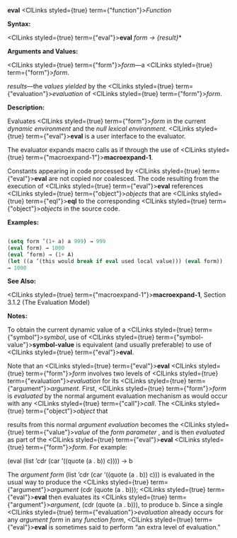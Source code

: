 **eval** <ClLinks styled={true} term={"function"}><i>Function</i></ClLinks> 



**Syntax:** 



<ClLinks styled={true} term={"eval"}><b>eval</b></ClLinks> *form → \{result\}*\* 



**Arguments and Values:** 



<ClLinks styled={true} term={"form"}><i>form</i></ClLinks>—a <ClLinks styled={true} term={"form"}><i>form</i></ClLinks>. 



*results*—the *values yielded* by the <ClLinks styled={true} term={"evaluation"}><i>evaluation</i></ClLinks> of <ClLinks styled={true} term={"form"}><i>form</i></ClLinks>. 



**Description:** 



Evaluates <ClLinks styled={true} term={"form"}><i>form</i></ClLinks> in the current *dynamic environment* and the *null lexical environment*. <ClLinks styled={true} term={"eval"}><b>eval</b></ClLinks> is a user interface to the evaluator. 



The evaluator expands macro calls as if through the use of <ClLinks styled={true} term={"macroexpand-1"}><b>macroexpand-1</b></ClLinks>. 



Constants appearing in code processed by <ClLinks styled={true} term={"eval"}><b>eval</b></ClLinks> are not copied nor coalesced. The code resulting from the execution of <ClLinks styled={true} term={"eval"}><b>eval</b></ClLinks> references <ClLinks styled={true} term={"object"}><i>objects</i></ClLinks> that are <ClLinks styled={true} term={"eql"}><b>eql</b></ClLinks> to the corresponding <ClLinks styled={true} term={"object"}><i>objects</i></ClLinks> in the source code. 



**Examples:**
```lisp

(setq form ’(1+ a) a 999) → 999 
(eval form) → 1000 
(eval ’form) → (1+ A) 
(let ((a ’(this would break if eval used local value))) (eval form)) 
→ 1000 

```
**See Also:** 



<ClLinks styled={true} term={"macroexpand-1"}><b>macroexpand-1</b></ClLinks>, Section 3.1.2 (The Evaluation Model) 



**Notes:** 



To obtain the current dynamic value of a <ClLinks styled={true} term={"symbol"}><i>symbol</i></ClLinks>, use of <ClLinks styled={true} term={"symbol-value"}><b>symbol-value</b></ClLinks> is equivalent (and usually preferable) to use of <ClLinks styled={true} term={"eval"}><b>eval</b></ClLinks>. 



Note that an <ClLinks styled={true} term={"eval"}><b>eval</b></ClLinks> <ClLinks styled={true} term={"form"}><i>form</i></ClLinks> involves two levels of <ClLinks styled={true} term={"evaluation"}><i>evaluation</i></ClLinks> for its <ClLinks styled={true} term={"argument"}><i>argument</i></ClLinks>. First, <ClLinks styled={true} term={"form"}><i>form</i></ClLinks> is *evaluated* by the normal argument evaluation mechanism as would occur with any <ClLinks styled={true} term={"call"}><i>call</i></ClLinks>. The <ClLinks styled={true} term={"object"}><i>object</i></ClLinks> that  







results from this normal *argument evaluation* becomes the <ClLinks styled={true} term={"value"}><i>value</i></ClLinks> of the *form parameter* , and is then *evaluated* as part of the <ClLinks styled={true} term={"eval"}><b>eval</b></ClLinks> <ClLinks styled={true} term={"form"}><i>form</i></ClLinks>. For example: 



(eval (list ’cdr (car ’((quote (a . b)) c)))) → b 



The *argument form* (list ’cdr (car ’((quote (a . b)) c))) is evaluated in the usual way to produce the <ClLinks styled={true} term={"argument"}><i>argument</i></ClLinks> (cdr (quote (a . b))); <ClLinks styled={true} term={"eval"}><b>eval</b></ClLinks> then evaluates its <ClLinks styled={true} term={"argument"}><i>argument</i></ClLinks>, (cdr (quote (a . b))), to produce b. Since a single <ClLinks styled={true} term={"evaluation"}><i>evaluation</i></ClLinks> already occurs for any *argument form* in any *function form*, <ClLinks styled={true} term={"eval"}><b>eval</b></ClLinks> is sometimes said to perform “an extra level of evaluation.” 



